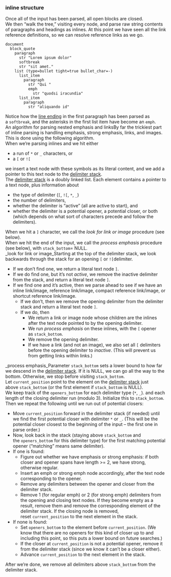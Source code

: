 ### inline structure

Once all of the input has been parsed, all open blocks are closed.  
We then “walk the tree,” visiting every node, and parse raw string contents of paragraphs and headings as inlines. At this point we have seen all the link reference definitions, so we can resolve reference links as we go.  

    document
      block_quote
        paragraph
          str "Lorem ipsum dolor"
          softbreak
          str "sit amet."
        list (type=bullet tight=true bullet_char=-)
          list_item
            paragraph
              str "Qui "
              emph
                str "quodsi iracundia"
          list_item
            paragraph
              str "aliquando id"

Notice how the [line ending](https://github.github.com/gfm/#line-ending) in the first paragraph has been parsed as a `softbreak`, and the asterisks in the first list item have become an `emph`.  
An algorithm for parsing nested emphasis and linksBy far the trickiest part of inline parsing is handling emphasis, strong emphasis, links, and images. This is done using the following algorithm.  
When we’re parsing inlines and we hit either  

*   a run of `*` or `_` characters, or
*   a `[` or `![`

we insert a text node with these symbols as its literal content, and we add a pointer to this text node to the [delimiter stack](https://github.github.com/gfm/#delimiter-stack).  
The [delimiter stack](https://github.github.com/gfm/#delimiter-stack) is a doubly linked list. Each element contains a pointer to a text node, plus information about  

*   the type of delimiter (`[`, `![`, `*`, `_`)
*   the number of delimiters,
*   whether the delimiter is “active” (all are active to start), and
*   whether the delimiter is a potential opener, a potential closer, or both (which depends on what sort of characters precede and follow the delimiters).

When we hit a `]` character, we call the _look for link or image_ procedure (see below).  
When we hit the end of the input, we call the _process emphasis_ procedure (see below), with `stack_bottom`\= NULL.  
_look for link or image_Starting at the top of the delimiter stack, we look backwards through the stack for an opening `[` or `![`delimiter.  

*   If we don’t find one, we return a literal text node `]`.
*   If we do find one, but it’s not _active_, we remove the inactive delimiter from the stack, and return a literal text node `]`.
*   If we find one and it’s active, then we parse ahead to see if we have an inline link/image, reference link/image, compact reference link/image, or shortcut reference link/image.  
    *   If we don’t, then we remove the opening delimiter from the delimiter stack and return a literal text node `]`.
    *   If we do, then  
        *   We return a link or image node whose children are the inlines after the text node pointed to by the opening delimiter.
        *   We run _process emphasis_ on these inlines, with the `[` opener as `stack_bottom`.
        *   We remove the opening delimiter.
        *   If we have a link (and not an image), we also set all `[` delimiters before the opening delimiter to _inactive_. (This will prevent us from getting links within links.)

_process emphasis_Parameter `stack_bottom` sets a lower bound to how far we descend in the [delimiter stack](https://github.github.com/gfm/#delimiter-stack). If it is NULL, we can go all the way to the bottom. Otherwise, we stop before visiting `stack_bottom`.  
Let `current_position` point to the element on the [delimiter stack](https://github.github.com/gfm/#delimiter-stack) just above `stack_bottom` (or the first element if `stack_bottom` is NULL).  
We keep track of the `openers_bottom` for each delimiter type (`*`, `_`). and each length of the closing delimiter run (modulo 3). Initialize this to `stack_bottom`.  
Then we repeat the following until we run out of potential closers:  

*   Move `current_position` forward in the delimiter stack (if needed) until we find the first potential closer with delimiter `*` or `_`. (This will be the potential closer closest to the beginning of the input – the first one in parse order.)
*   Now, look back in the stack (staying above `stack_bottom` and the `openers_bottom` for this delimiter type) for the first matching potential opener (“matching” means same delimiter).
*   If one is found:  
    *   Figure out whether we have emphasis or strong emphasis: if both closer and opener spans have length >= 2, we have strong, otherwise regular.
    *   Insert an emph or strong emph node accordingly, after the text node corresponding to the opener.
    *   Remove any delimiters between the opener and closer from the delimiter stack.
    *   Remove 1 (for regular emph) or 2 (for strong emph) delimiters from the opening and closing text nodes. If they become empty as a result, remove them and remove the corresponding element of the delimiter stack. If the closing node is removed, reset `current_position` to the next element in the stack.
*   If none is found:  
    *   Set `openers_bottom` to the element before `current_position`. (We know that there are no openers for this kind of closer up to and including this point, so this puts a lower bound on future searches.)
    *   If the closer at `current_position` is not a potential opener, remove it from the delimiter stack (since we know it can’t be a closer either).
    *   Advance `current_position` to the next element in the stack.

After we’re done, we remove all delimiters above `stack_bottom` from the delimiter stack.
